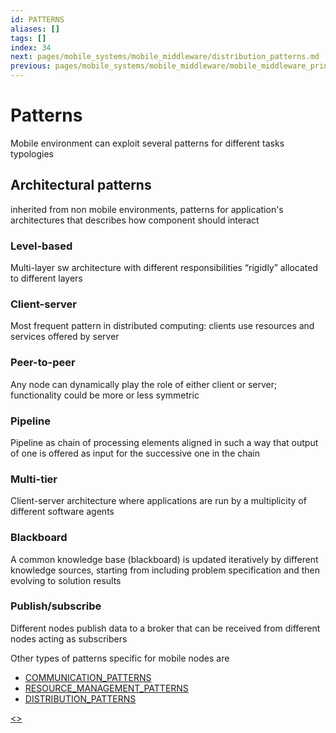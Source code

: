 ```yaml
---
id: PATTERNS
aliases: []
tags: []
index: 34
next: pages/mobile_systems/mobile_middleware/distribution_patterns.md
previous: pages/mobile_systems/mobile_middleware/mobile_middleware_principles.md
---
```


# Patterns

Mobile environment can exploit several patterns for different tasks typologies

## Architectural patterns

inherited from non mobile environments, patterns for application's architectures that describes how component should interact

### Level-based

Multi-layer sw architecture with different responsibilities “rigidly” allocated to different layers

### Client-server

Most frequent pattern in distributed computing: clients use resources and services offered by server

### Peer-to-peer

Any node can dynamically play the role of either client or server; functionality could be more or less symmetric

### Pipeline

Pipeline as chain of processing elements aligned in such a way that output of one is offered as input for the successive one in the chain

### Multi-tier

Client-server architecture where applications are run by a multiplicity of different software agents

### Blackboard

A common knowledge base (blackboard) is updated iteratively by different knowledge sources, starting from including problem specification and then evolving to solution results

### Publish/subscribe

Different nodes publish data to a broker that can be received from different nodes acting as subscribers

Other types of patterns specific for mobile nodes are

- [COMMUNICATION_PATTERNS](pages/mobile_systems/mobile_middleware/communication_patterns.md)
- [RESOURCE_MANAGEMENT_PATTERNS](pages/mobile_systems/mobile_middleware/resource_management_patterns.md)
- [DISTRIBUTION_PATTERNS](pages/mobile_systems/mobile_middleware/distribution_patterns.md)

[<](pages/mobile_systems/mobile_middleware/mobile_middleware_principles.md)[>](pages/mobile_systems/mobile_middleware/distribution_patterns.md)
